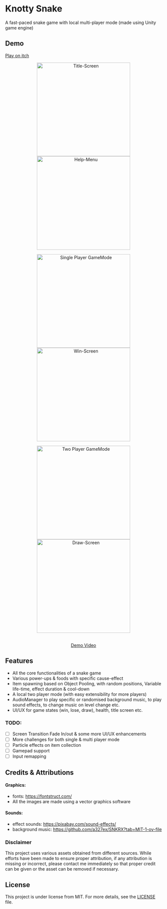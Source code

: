# Knotty Snake

A fast-paced snake game with local multi-player mode (made using Unity game engine)

## Demo

[Play on itch](https://mockjoke.itch.io/knotty-snake)

<p align="center">
    <img src="README-Resources/title-screen.png" alt="Title-Screen" width="300px">
    <img src="README-Resources/help-menu.png" alt="Help-Menu" width="300px">
</p>

<p align="center">
    <img src="README-Resources/single-player.png" alt="Single Player GameMode" width="300px">
    <img src="README-Resources/win-screen.png" alt="Win-Screen" width="300px">
</p>

<p align="center">
    <img src="README-Resources/multi-player.png" alt="Two Player GameMode" width="300px">
    <img src="README-Resources/draw-screen.png" alt="Draw-Screen" width="300px">
</p>

<br>

<div align="center">
  <a href="https://youtu.be/vDkErKck6YA" target="_blank">Demo Video</a>
</div>

## Features

- All the core functionalities of a snake game
- Various power-ups & foods with specific cause-effect
- Item spawning based on Object Pooling, with random positions, Variable life-time, effect duration & cool-down   
- A local two player mode (with easy extensibility for more players)
- AudioManager to play specific or randomised background music, to play sound effects, to change music on level change etc.
- UI/UX for game states (win, lose, draw), health, title screen etc.

### TODO:

- [ ] Screen Transition Fade In/out & some more UI/UX enhancements
- [ ] More challenges for both single & multi player mode
- [ ] Particle effects on item collection
- [ ] Gamepad support
- [ ] Input remapping

## Credits & Attributions

[//]: # (#### Utilities:)

[//]: # (- https://aseprite.org/)

#### Graphics:
- fonts: https://fontstruct.com/
- All the images are made using a vector graphics software

#### Sounds:
- effect sounds: https://pixabay.com/sound-effects/
- background music: https://github.com/a327ex/SNKRX?tab=MIT-1-ov-file

### Disclaimer

This project uses various assets obtained from different sources. While efforts have been made to ensure proper attribution, if any attribution is missing or incorrect, please contact me immediately so that proper credit can be given or the asset can be removed if necessary.

## License

This project is under license from MIT. For more details, see the [LICENSE](LICENSE) file.

